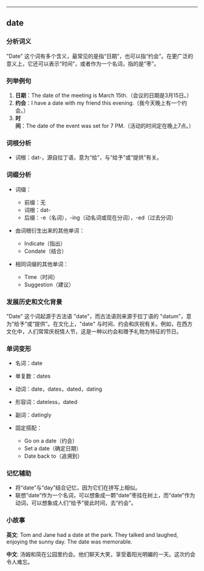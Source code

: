 
---------------
## date
### 分析词义
"Date" 这个词有多个含义，最常见的是指“日期”，也可以指“约会”。在更广泛的意义上，它还可以表示“时间”，或者作为一个名词，指的是“枣”。

### 列举例句
1. **日期**：The date of the meeting is March 15th.（会议的日期是3月15日。）
2. **约会**：I have a date with my friend this evening.（我今天晚上有一个约会。）
3. **时间**：The date of the event was set for 7 PM.（活动的时间定在晚上7点。）

### 词根分析
- 词根：dat-，源自拉丁语，意为“给”，与“给予”或“提供”有关。

### 词缀分析
- 词缀：
  - 前缀：无
  - 词根：dat-
  - 后缀：-e（名词），-ing（动名词或现在分词），-ed（过去分词）

- 由词根衍生出来的其他单词：
  - Indicate（指出）
  - Condate（结合）

- 相同词缀的其他单词：
  - Time（时间）
  - Suggestion（建议）

### 发展历史和文化背景
"Date" 这个词起源于古法语 "date"，而古法语则来源于拉丁语的 "datum"，意为“给予”或“提供”。在文化上，"date" 与时间、约会和庆祝有关。例如，在西方文化中，人们常常庆祝情人节，这是一种以约会和赠予礼物为特征的节日。

### 单词变形
- 名词：date
- 单复数：dates
- 动词：date，dates，dated，dating
- 形容词：dateless，dated
- 副词：datingly

- 固定搭配：
  - Go on a date（约会）
  - Set a date（确定日期）
  - Date back to（追溯到）

### 记忆辅助
- 将“date”与“day”结合记忆，因为它们在拼写上相似。
- 联想“date”作为一个名词，可以想象成一颗“date”枣挂在树上，而“date”作为动词，可以想象成人们“给予”彼此时间，去“约会”。

### 小故事
**英文**:
Tom and Jane had a date at the park. They talked and laughed, enjoying the sunny day. The date was memorable.

**中文**:
汤姆和简在公园里约会。他们聊天大笑，享受着阳光明媚的一天。这次约会令人难忘。

